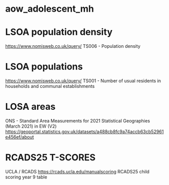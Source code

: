# aow_adolescent_mh

# LSOA population density
https://www.nomisweb.co.uk/query/
TS006 - Population density

# LSOA populations
https://www.nomisweb.co.uk/query/
TS001 - Number of usual residents in households and communal establishments

# LOSA areas
ONS - Standard Area Measurements for 2021 Statistical Geographies (March 2021) in EW (V2)
https://geoportal.statistics.gov.uk/datasets/a488cb8fc9a74accb63cb52961e456ef/about

# RCADS25 T-SCORES
UCLA / RCADS
https://rcads.ucla.edu/manualscoring
RCADS25 child scoring year 9 table
